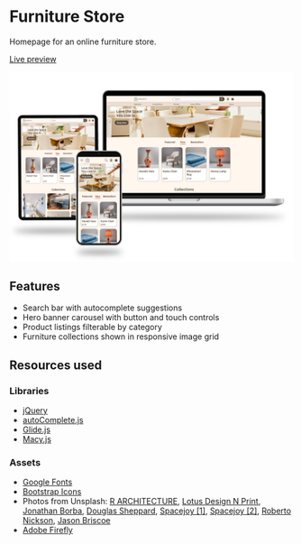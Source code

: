 # Furniture Store

Homepage for an online furniture store.

[Live preview](https://cyxlan.github.io/furniture-store/)

![Mockup](furniture-store_mockup.png)

## Features
- Search bar with autocomplete suggestions
- Hero banner carousel with button and touch controls
- Product listings filterable by category
- Furniture collections shown in responsive image grid

## Resources used
### Libraries
- [jQuery](https://jquery.com/)
- [autoComplete.js](https://tarekraafat.github.io/autoComplete.js/)
- [Glide.js](https://glidejs.com/)
- [Macy.js](http://macyjs.com/)

### Assets
- [Google Fonts](https://fonts.google.com/)
- [Bootstrap Icons](https://icons.getbootstrap.com/)
- Photos from Unsplash: [R ARCHITECTURE](https://unsplash.com/photos/brown-wooden-seat-beside-white-wooden-table-TRCJ-87Yoh0), [Lotus Design N Print](https://unsplash.com/photos/green-and-white-living-room-set-3CJAeBNi2YM), [Jonathan Borba](https://unsplash.com/photos/white-wooden-table-with-chairs-kjh70RMHDco), [Douglas Sheppard](https://unsplash.com/photos/round-clear-glass-top-table-and-five-gray-chairs-dining-se-9rYfG8sWRVo), [Spacejoy [1]](https://unsplash.com/photos/white-and-gray-floral-sofa-set-RUvW1KGD9a4), [Spacejoy [2]](https://unsplash.com/photos/black-fireplace-in-living-room-XpbtQfr9Skg), [Roberto Nickson](https://unsplash.com/photos/dining-table-set-placed-beside-glass-window-tleCJiDOri0), [Jason Briscoe](https://unsplash.com/photos/brown-staircase-UV81E0oXXWQ)
- [Adobe Firefly](https://firefly.adobe.com/)